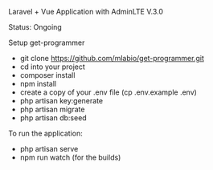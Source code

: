 Laravel + Vue Application with AdminLTE V.3.0

Status: Ongoing

Setup get-programmer

- git clone https://github.com/mlabio/get-programmer.git
- cd into your project
- composer install
- npm install
- create a copy of your .env file (cp .env.example .env)
- php artisan key:generate
- php artisan migrate
- php artisan db:seed


To run the application: 
- php artisan serve
- npm run watch (for the builds)
